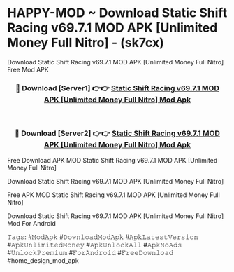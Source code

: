 # HAPPY-MOD ~ Download Static Shift Racing v69.7.1 MOD APK [Unlimited Money Full Nitro] - (sk7cx)
Download Static Shift Racing v69.7.1 MOD APK [Unlimited Money Full Nitro] Free Mod APK

<div align="center">
<h3>🔴 Download [Server1] 👉👉 <a href="https://apk-comot.site?title=Static_Shift_Racing_v69.7.1_MOD_APK_[Unlimited_Money_Full_Nitro]">Static Shift Racing v69.7.1 MOD APK [Unlimited Money Full Nitro] Mod Apk</a></h3><br>

<h3>🔴 Download [Server2] 👉👉 <a href="https://apk-comot.site?title=Static_Shift_Racing_v69.7.1_MOD_APK_[Unlimited_Money_Full_Nitro]">Static Shift Racing v69.7.1 MOD APK [Unlimited Money Full Nitro] Mod Apk</a></h3>
</div>


Free Download APK MOD Static Shift Racing v69.7.1 MOD APK [Unlimited Money Full Nitro]

Download Static Shift Racing v69.7.1 MOD APK [Unlimited Money Full Nitro] 

Free APK MOD Static Shift Racing v69.7.1 MOD APK [Unlimited Money Full Nitro] 

Download Static Shift Racing v69.7.1 MOD APK [Unlimited Money Full Nitro] Mod For Android

𝚃𝚊𝚐𝚜: #𝙼𝚘𝚍𝙰𝚙𝚔 #𝙳𝚘𝚠𝚗𝚕𝚘𝚊𝚍𝙼𝚘𝚍𝙰𝚙𝚔 #𝙰𝚙𝚔𝙻𝚊𝚝𝚎𝚜𝚝𝚅𝚎𝚛𝚜𝚒𝚘𝚗 #𝙰𝚙𝚔𝚄𝚗𝚕𝚒𝚖𝚒𝚝𝚎𝚍𝙼𝚘𝚗𝚎𝚢 #𝙰𝚙𝚔𝚄𝚗𝚕𝚘𝚌𝚔𝙰𝚕𝚕 #𝙰𝚙𝚔𝙽𝚘𝙰𝚍𝚜 #𝚄𝚗𝚕𝚘𝚌𝚔𝙿𝚛𝚎𝚖𝚒𝚞𝚖 #𝙵𝚘𝚛𝙰𝚗𝚍𝚛𝚘𝚒𝚍 #𝙵𝚛𝚎𝚎𝙳𝚘𝚠𝚗𝚕𝚘𝚊𝚍 #home_design_mod_apk